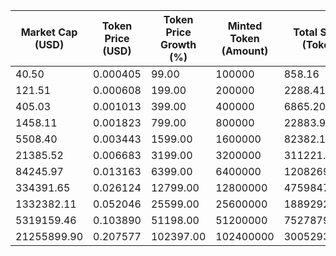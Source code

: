 | Market Cap (USD) | Token Price (USD) | Token Price Growth (%) | Minted Token (Amount) | Total Spent (Token) | Author Revenue (USD) | Platform Mint Fee (USD) |
|------------------|-------------------|------------------------|-----------------------|--------------------|-------------------------|-------------------------|
| 40.50 | 0.000405 | 99.00 | 100000 | 858.16 | 0.91 | 0.09 |
| 121.51 | 0.000608 | 199.00 | 200000 | 2288.41 | 2.43 | 0.24 |
| 405.03 | 0.001013 | 399.00 | 400000 | 6865.20 | 7.29 | 0.73 |
| 1458.11 | 0.001823 | 799.00 | 800000 | 22883.95 | 24.30 | 2.43 |
| 5508.40 | 0.003443 | 1599.00 | 1600000 | 82382.11 | 87.49 | 8.75 |
| 21385.52 | 0.006683 | 3199.00 | 3200000 | 311221.02 | 330.50 | 33.05 |
| 84245.97 | 0.013163 | 6399.00 | 6400000 | 1208269.23 | 1283.13 | 128.31 |
| 334391.65 | 0.026124 | 12799.00 | 12800000 | 4759847.23 | 5054.76 | 505.48 |
| 1332382.11 | 0.052046 | 25599.00 | 25600000 | 18892929.55 | 20063.50 | 2006.35 |
| 5319159.46 | 0.103890 | 51198.00 | 51200000 | 75278799.48 | 79942.92 | 7994.29 |
| 21255899.90 | 0.207577 | 102397.00 | 102400000 | 300529360.47 | 319149.56 | 31914.96 |
